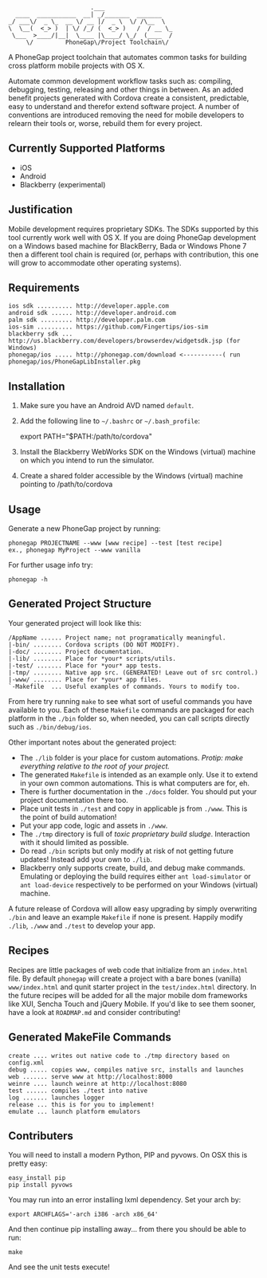 	                       .___                   
	  ____  ___________  __| _/_______  _______   
	_/ ___\/  _ \_  __ \/ __ |/  _ \  \/ /\__  \  
	\  \__(  <_> )  | \/ /_/ (  <_> )   /  / __ \_
	 \___  >____/|__|  \____ |\____/ \_/  (____  /
	     \/         PhoneGap\/Project Toolchain\/
	
A PhoneGap project toolchain that automates common tasks for building cross platform mobile projects with OS X. 

Automate common development workflow tasks such as: compiling, debugging, testing, releasing and other things in between. As an added benefit projects generated with Cordova create a consistent, predictable, easy to understand and therefor extend software project. A number of conventions are introduced removing the need for mobile developers to relearn their tools or, worse, rebuild them for every project. 

Currently Supported Platforms
---

- iOS
- Android
- Blackberry (experimental)

Justification
---

Mobile development requires proprietary SDKs. The SDKs supported by this tool currently work well with OS X. If you are doing PhoneGap development on a Windows based machine for BlackBerry, Bada or Windows Phone 7 then a different tool chain is required (or, perhaps with contribution, this one will grow to accommodate other operating systems). 

Requirements
---

    ios sdk .......... http://developer.apple.com 
    android sdk ...... http://developer.android.com
    palm sdk ......... http://developer.palm.com
	ios-sim .......... https://github.com/Fingertips/ios-sim
	blackberry sdk ... http://us.blackberry.com/developers/browserdev/widgetsdk.jsp (for Windows)
	phonegap/ios ..... http://phonegap.com/download <-----------( run phonegap/ios/PhoneGapLibInstaller.pkg 

Installation
---

1. Make sure you have an Android AVD named `default`.
2. Add the following line to `~/.bashrc` or `~/.bash_profile`:
	
	export PATH="$PATH:/path/to/cordova"
3. Install the Blackberry WebWorks SDK on the Windows (virtual) machine on which you intend to run the simulator.
4. Create a shared folder accessible by the Windows (virtual) machine pointing to /path/to/cordova 

Usage
---

Generate a new PhoneGap project by running:
	
	phonegap PROJECTNAME --www [www recipe] --test [test recipe]
    ex., phonegap MyProject --www vanilla

For further usage info try:

	phonegap -h

Generated Project Structure
---

Your generated project will look like this:

	/AppName ...... Project name; not programatically meaningful.
	|-bin/ ........ Cordova scripts (DO NOT MODIFY).
	|-doc/ ........ Project documentation.
	|-lib/ ........ Place for *your* scripts/utils.
	|-test/ ....... Place for *your* app tests.
	|-tmp/ ........ Native app src. (GENERATED! Leave out of src control.)
	|-www/ ........ Place for *your* app files.
	`-Makefile	... Useful examples of commands. Yours to modify too.
	
From here try running `make` to see what sort of useful commands you have available to you. Each of these `Makefile` commands are packaged for each platform in the `./bin` folder so, when needed, you can call scripts directly such as `./bin/debug/ios`. 

Other important notes about the generated project:

- The `./lib` folder is your place for custom automations. _Protip: make everything relative to the root of your project._
- The generated `Makefile` is intended as an example only. Use it to
  extend in your own common automations. This is what computers are for, eh.
- There is further documentation in the `./docs` folder. You should put
  your project documentation there too. 
- Place unit tests in `./test` and copy in applicable js from `./www`. This is the point of build automation!
- Put your app code, logic and assets in `./www`.
- The `./tmp` directory is full of *toxic proprietary build sludge*. Interaction with it should limited as possible.
- Do read `./bin` scripts but only modify at risk of not getting future updates! Instead add your own to `./lib`.
- Blackberry only supports create, build, and debug make commands.  Emulating or deploying the build requires either
  `ant load-simulator` or `ant load-device` respectively to be performed on your Windows (virtual) machine.

A future release of Cordova will allow easy upgrading by simply overwriting `./bin` and leave an example `Makefile` if none is present. Happily modify `./lib`, `./www` and `./test` to develop your app. 

Recipes
---

Recipes are little packages of web code that initialize from an `index.html` file. By default `phonegap` will create a project with a bare bones (vanilla) `www/index.html` and qunit starter project in the `test/index.html` directory. In the future recipes will be added for all the major mobile dom frameworks like XUI, Sencha Touch and jQuery Mobile. If you'd like to see them sooner, have a look at `ROADMAP.md` and consider contributing!

Generated MakeFile Commands
---

	create .... writes out native code to ./tmp directory based on config.xml
	debug ..... copies www, compiles native src, installs and launches
	web ....... serve www at http://localhost:8000
	weinre .... launch weinre at http://localhost:8080
	test ...... compiles ./test into native
	log ....... launches logger
	release ... this is for you to implement!
	emulate ... launch platform emulators

Contributers
---

You will need to install a modern Python, PIP and pyvows. On OSX this is pretty easy:

    easy_install pip
    pip install pyvows

You may run into an error installing lxml dependency. Set your arch by:

    export ARCHFLAGS='-arch i386 -arch x86_64' 

And then continue pip installing away... from there you should be able to run:

    make

And see the unit tests execute! 
